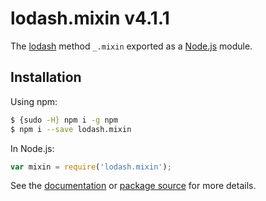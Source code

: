 # lodash.mixin v4.1.1

The [lodash](https://lodash.com/) method `_.mixin` exported as a [Node.js](https://nodejs.org/) module.

## Installation

Using npm:
```bash
$ {sudo -H} npm i -g npm
$ npm i --save lodash.mixin
```

In Node.js:
```js
var mixin = require('lodash.mixin');
```

See the [documentation](https://lodash.com/docs#mixin) or [package source](https://github.com/lodash/lodash/blob/4.1.1-npm-packages/lodash.mixin) for more details.
